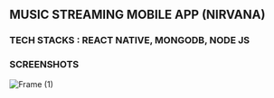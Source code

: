 ## MUSIC STREAMING MOBILE APP (NIRVANA)

### TECH STACKS : REACT NATIVE, MONGODB, NODE JS

### SCREENSHOTS

![Frame (1)](https://user-images.githubusercontent.com/64833303/221134614-1e69c865-973d-448d-bc59-494372e78757.svg)
